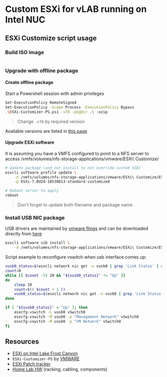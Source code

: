 # Custom ESXi for vLAB running on Intel NUC


## ESXi Customize script usage
### Build ISO image

```bash

```

### Upgrade with offline package

#### Create offline package

Start a Powershell session with admin privileges

```bash
Set-ExecutionPolicy RemoteSigned
Set-ExecutionPolicy -Scope Process -ExecutionPolicy Bypass
.\ESXi-Customizer-PS.ps1 -v70 -pkgDir .\ -ozip
```

> Change `-v70` by required version

Available versions are listed in [this page](https://hostupdate.vmware.com/software/VUM/PRODUCTION/main/vmw-depot-index.xml)


#### Upgrade ESXi software

It is assuming you have a VMFS configured to point to a NFS server to access /vmfs/volumes/nfs-storage-applications/vmware/ESXi\ Customize/

```bash
# Update package (and not install to not override custom VIB)
esxcli software profile update \
    -d /vmfs/volumes/nfs-storage-applications/vmware/ESXi\ Customize/ESXi-7.0U2d-18538813-standard-customized.zip \
    -p ESXi-7.0U2d-18538813-standard-customized

# Reboot server to apply
reboot
```

> Don't forget to update both filename and package name

### Install USB NIC package

USB drivers are maintained by [vmware flings](https://flings.vmware.com/) and can be downloaded directly from [here](https://flings.vmware.com/usb-network-native-driver-for-esxi)

```bash
esxcli software vib install \
    -d /vmfs/volumes/nfs-storage-applications/vmware/ESXi\ Customize/ESXi702-VMKUSB-NIC-FLING-47140841-component-18150468.zip
```

Script example to reconfigure vswitch when usb interface comes up:

```bash
vusb0_status=$(esxcli network nic get -n vusb0 | grep 'Link Status' | awk '{print $NF}')
count=0
while [[ $count -lt 20 && "${vusb0_status}" != "Up" ]]
do
    sleep 10
    count=$(( $count + 1 ))
    vusb0_status=$(esxcli network nic get -n vusb0 | grep 'Link Status' | awk '{print $NF}')
done

if [ "${vusb0_status}" = "Up" ]; then
    esxcfg-vswitch -L vusb0 vSwitch0
    esxcfg-vswitch -M vusb0 -p "Management Network" vSwitch0
    esxcfg-vswitch -M vusb0 -p "VM Network" vSwitch0
fi
```

## Resources

- [ESXi on Intel Lake Frost Canyon](https://www.virten.net/2020/03/esxi-on-10th-gen-intel-nuc-comet-lake-frost-canyon/)
- `ESXi-Customizer-PS` by [VMWARE](https://www.v-front.de/p/esxi-customizer-ps.html)
- [ESXi Patch tracker](https://esxi-patches.v-front.de/)
- [Home Lab HW](https://blog.labvl.net/homelab/homelab-p1/) (racking, cabling, components)
